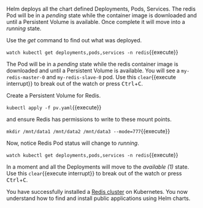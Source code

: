 Helm deploys all the chart defined Deployments, Pods, Services. The redis Pod will be in a _pending_ state while the container image is downloaded and until a Persistent Volume is available. Once complete it will move into a _running_ state.

Use the _get_ command to find out what was deployed.

`watch kubectl get deployments,pods,services -n redis`{{execute}}

The Pod will be in a _pending_ state while the redis container image is downloaded and until a Persistent Volume is available. You will see a `my-redis-master-0` and `my-redis-slave-0` pod. Use this `clear`{{execute interrupt}} to break out of the watch or press <kbd>Ctrl</kbd>+<kbd>C</kbd>.

Create a Persistent Volume for Redis.

`kubectl apply -f pv.yaml`{{execute}}

and ensure Redis has permissions to write to these mount points.

`mkdir /mnt/data1 /mnt/data2 /mnt/data3 --mode=777`{{execute}}

Now, notice Redis Pod status will change to _running_.

`watch kubectl get deployments,pods,services -n redis`{{execute}}

In a moment and all the Deployments will move to the _available (1)_ state. Use this `clear`{{execute interrupt}} to break out of the watch or press <kbd>Ctrl</kbd>+<kbd>C</kbd>.

 You have successfully installed a [Redis cluster](https://[[HOST_SUBDOMAIN]]-31112-[[KATACODA_HOST]].environments.katacoda.com/) on Kubernetes. You now understand how to find and install public applications using Helm charts.
